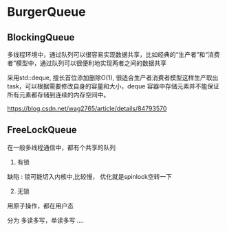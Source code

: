 # BurgerQueue

## BlockingQueue

多线程环境中，通过队列可以很容易实现数据共享，比如经典的“生产者”和“消费者”模型中，通过队列可以很便利地实现两者之间的数据共享

采用std::deque, 擅长首位添加删除O(1), 很适合生产者消费者模型这样生产取出task，可以根据需要修改自身的容量和大小，deque 容器中存储元素并不能保证所有元素都存储到连续的内存空间中。


https://blog.csdn.net/wag2765/article/details/84793570


## FreeLockQueue

在一般多线程通信中，都有个共享的队列

1. 有锁  

缺陷 : 锁可能切入内核中,比较慢， 优化就是spinlock空转一下

2. 无锁

用原子操作，都在用户态

分为 多读多写，单读多写 ....

